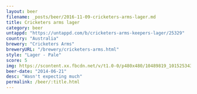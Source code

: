 ```yaml
---
layout: beer
filename: _posts/beer/2016-11-09-cricketers-arms-lager.md
title: Cricketers arms lager
category: beer
untappd: "https://untappd.com/b/cricketers-arms-keepers-lager/25329"
country: "Australia"
brewery: "Cricketers Arms"
breweryURL: "/brewery/cricketers-arms.html"
style: "Lager - Pale"
score: 5
img: https://scontent.xx.fbcdn.net/v/t1.0-0/p480x480/10489819_10152534301208745_6098643900831599392_n.jpg?oh=bb430b66b222847a9bd716e5c17e116e&oe=5A02D4F6
beer-date: "2014-06-21"
desc: "Wasn't expecting much"
permalink: /beer/:title.html
---
```

